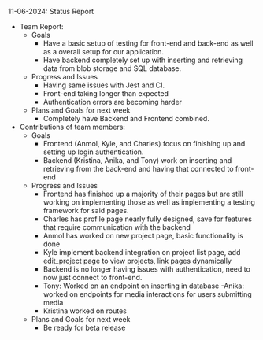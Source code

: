 11-06-2024: Status Report

- Team Report:
  - Goals
    - Have a basic setup of testing for front-end and back-end as well as a overall setup for our application.
    - Have backend completely set up with inserting and retrieving data from blob storage and SQL database.
  - Progress and Issues
    - Having same issues with Jest and CI.
    - Front-end taking longer than expected
    - Authentication errors are becoming harder 
  - Plans and Goals for next week
    - Completely have Backend and Frontend combined.
- Contributions of team members:
  - Goals
    - Frontend (Anmol, Kyle, and Charles) focus on finishing up and setting up login authentication.
    - Backend (Kristina, Anika, and Tony) work on inserting and retrieving from the back-end and having that connected to front-end
  - Progress and Issues
    - Frontend has finished up a majority of their pages but are still working on implementing those as well as implementing a testing framework for said pages.
    - Charles has profile page nearly fully designed, save for features that require communication with the backend
    - Anmol has worked on new project page, basic functionality is done
    - Kyle implement backend integration on project list page, add edit_project page to view projects, link pages dynamically
    - Backend is no longer having issues with authentication, need to now just connect to front-end.
    - Tony: Worked on an endpoint on inserting in database
    -Anika: worked on endpoints for media interactions for users submitting media
    - Kristina worked on routes
  - Plans and Goals for next week
    - Be ready for beta release
